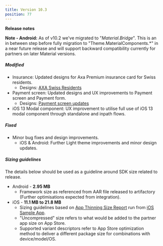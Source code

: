 ```yaml
---
title: Version 10.3
position: 77
---
```

**Release notes**

**Note - Android:** As of v10.2 we've migrated to "_Material.Bridge_". This is an in between step before fully migration to "Theme.MaterialComponents.*" in a near future release and will support backward compatibility currently for partners on later Material versions.

##### Modified
* Insurance: Updated designs for Axa Premium insurance card for Swiss residents.
  * Designs: <a href="https://app.abstract.com/share/9577fbb8-654e-42f6-a4b9-cd68064664da" target="_blank">AXA Swiss Residents</a>
* Payment screen: Updated designs and UX improvements to Payment screen and Payment form.
  * Designs: <a href="https://share.goabstract.com/550e486c-0db1-4cb1-81d0-9c5ca3fc4306" target="_blank">Payment screen updates</a>
* iOS 13 Modal component:  UX improvement to utilise full use of iOS 13 modal component through standalone and inpath flows.

##### Fixed
* Minor bug fixes and design improvements.
   * iOS & Android: Further Light theme improvements and minor design updates.
   
##### Sizing guidelines
The details below should be used as a guideline around SDK size related to release.
* Android - **2.95 MB**
  * Framework size as referenced from AAR file released to artifactory (Further optimisations expected from integration).
* iOS - **11.1 MB to 21.8 MB**
  * Sizing guidelines based on <a href="https://github.com/cartrawler/cartrawler.github.io/blob/master/ios-report.txt" target="_blank">App Thinning Size Report</a> run from <a href="https://github.com/cartrawler/cartrawler-ios-integration" target="_blank">iOS Sample App</a>.
  * "Uncompressed" size refers to what would be added to the partner app size on App Store.
  * Supported variant descriptors refer to App Store optimization method to deliver a different package size for combinations with device/model/OS.
